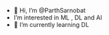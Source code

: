 - 👋 Hi, I’m @ParthSarnobat
-    I’m interested in ML , DL and AI
- 🌱 I’m currently learning DL



<!---
ParthSarnobat/ParthSarnobat is a ✨ special ✨ repository because its `README.md` (this file) appears on your GitHub profile.
You can click the Preview link to take a look at your changes.
--->
